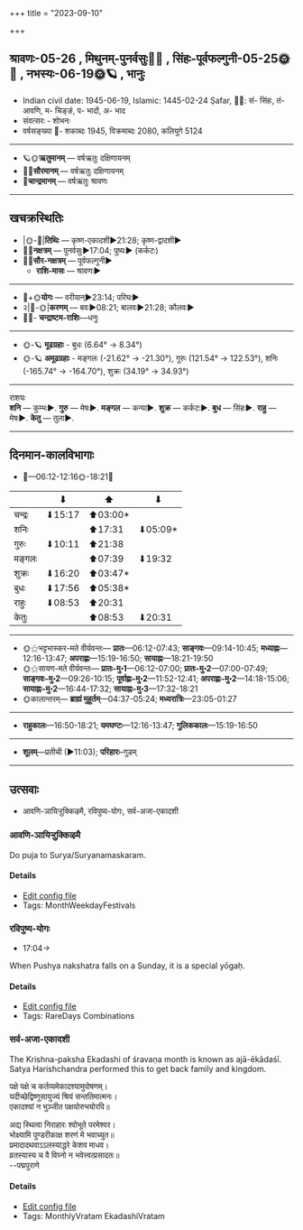 +++
title = "2023-09-10"

+++
## श्रावणः-05-26  ,  मिथुनम्-पुनर्वसुः🌛🌌  ,  सिंहः-पूर्वफल्गुनी-05-25🌞🌌  ,  नभस्यः-06-19🌞🪐  ,  भानुः
- Indian civil date: 1945-06-19, Islamic: 1445-02-24 Ṣafar, 🌌🌞: सं- सिंहः, तं- आवणि, म- चिङ्ङं, प- भादों, अ- भाद
- संवत्सरः - शोभनः
- वर्षसङ्ख्या 🌛- शकाब्दः 1945, विक्रमाब्दः 2080, कलियुगे 5124
___________________
- 🪐🌞**ऋतुमानम्** — वर्षऋतुः दक्षिणायनम्
- 🌌🌞**सौरमानम्** — वर्षऋतुः दक्षिणायनम्
- 🌛**चान्द्रमानम्** — वर्षऋतुः श्रावणः
___________________


## खचक्रस्थितिः
- |🌞-🌛|**तिथिः** — कृष्ण-एकादशी►21:28; कृष्ण-द्वादशी►  
- 🌌🌛**नक्षत्रम्** — पुनर्वसुः►17:04; पुष्यः► (कर्कटः)  
- 🌌🌞**सौर-नक्षत्रम्** — पूर्वफल्गुनी►  
  - **राशि-मासः** — श्रावणः► 
___________________
- 🌛+🌞**योगः** — वरीयान्►23:14; परिघः►  
- २|🌛-🌞|**करणम्** — बवः►08:21; बालवः►21:28; कौलवः►  
- 🌌🌛- **चन्द्राष्टम-राशिः**—धनुः  
___________________
- 🌞-🪐 **मूढग्रहाः** - बुधः (6.64° → 8.34°)
- 🌞-🪐 **अमूढग्रहाः** - मङ्गलः (-21.62° → -21.30°), गुरुः (121.54° → 122.53°), शनिः (-165.74° → -164.70°), शुक्रः (34.19° → 34.93°)
___________________
राशयः  
**शनि** — कुम्भः►. **गुरु** — मेषः►. **मङ्गल** — कन्या►. **शुक्र** — कर्कटः►. **बुध** — सिंहः►. **राहु** — मेषः►. **केतु** — तुला►. 
___________________


## दिनमान-कालविभागाः
- 🌅—06:12-12:16🌞-18:21🌇  

|      |⬇     |⬆     |⬇     |
|------|-----|-----|------|
|चन्द्रः|⬇15:17 |⬆03:00*|     |
|शनिः   |     |⬆17:31 |⬇05:09*|
|गुरुः  |⬇10:11 |⬆21:38 |     |
|मङ्गलः |     |⬆07:39 |⬇19:32 |
|शुक्रः |⬇16:20 |⬆03:47*|     |
|बुधः   |⬇17:56 |⬆05:38*|     |
|राहुः  |⬇08:53 |⬆20:31 |     |
|केतुः  |     |⬆08:53 |⬇20:31 |
___________________
- 🌞⚝भट्टभास्कर-मते वीर्यवन्तः— **प्रातः**—06:12-07:43; **साङ्गवः**—09:14-10:45; **मध्याह्नः**—12:16-13:47; **अपराह्णः**—15:19-16:50; **सायाह्नः**—18:21-19:50  
- 🌞⚝सायण-मते वीर्यवन्तः— **प्रातः-मु॰1**—06:12-07:00; **प्रातः-मु॰2**—07:00-07:49; **साङ्गवः-मु॰2**—09:26-10:15; **पूर्वाह्णः-मु॰2**—11:52-12:41; **अपराह्णः-मु॰2**—14:18-15:06; **सायाह्नः-मु॰2**—16:44-17:32; **सायाह्नः-मु॰3**—17:32-18:21  
- 🌞कालान्तरम्— **ब्राह्मं मुहूर्तम्**—04:37-05:24; **मध्यरात्रिः**—23:05-01:27  
___________________
- **राहुकालः**—16:50-18:21; **यमघण्टः**—12:16-13:47; **गुलिककालः**—15:19-16:50  
___________________
- **शूलम्**—प्रतीची (►11:03); **परिहारः**–गुडम्  
___________________

## उत्सवाः
- आवणि-ञायिऱ्ऱुक्किऴमै, रविपुष्य-योगः, सर्व-अजा-एकादशी
### आवणि-ञायिऱ्ऱुक्किऴमै



Do puja to Surya/Suryanamaskaram.

#### Details
- [Edit config file](https://github.com/jyotisham/adyatithi/blob/master/tamil/description_only/AvaNi~JAyir2r2ukkizhamai.toml)
- Tags: MonthWeekdayFestivals


### रविपुष्य-योगः
- 17:04→



When Pushya nakshatra falls on a Sunday, it is a special yōgaḥ.

#### Details
- [Edit config file](https://github.com/jyotisham/adyatithi/blob/master/time_focus/misc_combinations/description_only/ravipuSya-yOgaH.toml)
- Tags: RareDays Combinations


### सर्व-अजा-एकादशी



The Krishna-paksha Ekadashi of śravaṇa month is known as ajā-ēkādaśī. Satya Harishchandra performed this to get back family and kingdom.

पक्षे पक्षे च कर्तव्यमेकादश्यामुपोषणम्।  
यदीच्छेद्विष्णुसायुज्यं श्रियं सन्ततिमात्मनः।  
एकादश्यां न भुञ्जीत पक्षयोरुभयोरपि॥  
  
अद्य स्थित्वा निराहारः श्वोभूते परमेश्वर।  
भोक्ष्यामि पुण्डरीकाक्ष शरणं मे भवाच्युत॥  
प्रमादादथवाऽऽलस्याद्धरे केशव माधव।  
व्रतस्यास्य च वै विघ्नो न भवेत्त्वत्प्रसादतः॥  
--पद्मपुराणे



#### Details
- [Edit config file](https://github.com/jyotisham/adyatithi/blob/master/time_focus/monthly/ekAdashI/description_only/ajA-EkAdazI.toml)
- Tags: MonthlyVratam EkadashiVratam


